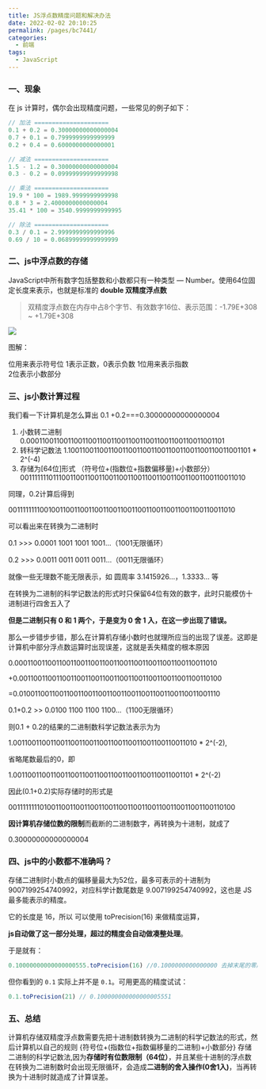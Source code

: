 ```yaml
---
title: JS浮点数精度问题和解决办法
date: 2022-02-02 20:10:25
permalink: /pages/bc7441/
categories:
  - 前端
tags:
  - JavaScript
---
```


### 一、现象  

在 js 计算时，偶尔会出现精度问题，一些常见的例子如下：

```js
// 加法 =====================
0.1 + 0.2 = 0.30000000000000004
0.7 + 0.1 = 0.7999999999999999
0.2 + 0.4 = 0.6000000000000001

// 减法 =====================
1.5 - 1.2 = 0.30000000000000004
0.3 - 0.2 = 0.09999999999999998

// 乘法 =====================
19.9 * 100 = 1989.9999999999998
0.8 * 3 = 2.4000000000000004
35.41 * 100 = 3540.9999999999995

// 除法 =====================
0.3 / 0.1 = 2.9999999999999996
0.69 / 10 = 0.06899999999999999
```

### 二、js中浮点数的存储


JavaScript中所有数字包括整数和小数都只有一种类型 — Number。使用64位固定长度来表示，也就是标准的 **double 双精度浮点数**

> 双精度浮点数在内存中占8个字节、有效数字16位、表示范围：-1.79E+308 ~ +1.79E+308  

![](https://gitee.com/gan_chuan_yin/blog-image/raw/master/img/20220203092428.png)

图解：

位用来表示符号位 1表示正数，0表示负数
1位用来表示指数  
2位表示小数部分  


### 三、js小数计算过程

我们看一下计算机是怎么算出 0.1 +0.2===0.30000000000000004

1. 小数转二进制 0.0001100110011001100110011001100110011001100110011001101
2. 转科学记数法 1.100110011001100110011001100110011001100110011001101 * 2^(-4)
3. 存储为[64位]形式 （符号位+(指数位+指数偏移量)+小数部分） 0011111110111001100110011001100110011001100110011001100110011010

同理，0.2计算后得到   

0011111111001001100110011001100110011001100110011001100110011010

可以看出来在转换为二进制时  

0.1 >>> 0.0001 1001 1001 1001...（1001无限循环）

0.2 >>> 0.0011 0011 0011 0011...（0011无限循环）


就像一些无理数不能无限表示，如 圆周率 3.1415926...，1.3333... 等

在转换为二进制的科学记数法的形式时只保留64位有效的数字，此时只能模仿十进制进行四舍五入了 

**但是二进制只有 0 和 1 两个，于是变为 0 舍 1 入，在这一步出现了错误。**

那么一步错步步错，那么在计算机存储小数时也就理所应当的出现了误差。这即是计算机中部分浮点数运算时出现误差，这就是丢失精度的根本原因


0.00011001100110011001100110011001100110011001100110011010

+0.00110011001100110011001100110011001100110011001100110100

=0.01001100110011001100110011001100110011001100110011001110

0.1+0.2 >> 0.0100 1100 1100 1100...（1100无限循环）


则0.1 + 0.2的结果的二进制数科学记数法表示为为


1.001100110011001100110011001100110011001100110011010 * 2^(-2),

省略尾数最后的0，即 

1.00110011001100110011001100110011001100110011001101 * 2^(-2)

因此(0.1+0.2)实际存储时的形式是 

0011111111010011001100110011001100110011001100110011001100110100

**因计算机存储位数的限制**而截断的二进制数字，再转换为十进制，就成了

0.30000000000000004

### 四、js中的小数都不准确吗？

存储二进制时小数点的偏移量最大为52位，最多可表示的十进制为9007199254740992，对应科学计数尾数是 9.007199254740992，这也是 JS 最多能表示的精度。

它的长度是 16，所以  可以使用 toPrecision(16) 来做精度运算，

**js自动做了这一部分处理，超过的精度会自动做凑整处理**。

于是就有：

```js
0.10000000000000000555.toPrecision(16) //0.1000000000000000 去掉末尾的零后正好为0.1

```

但你看到的 `0.1` 实际上并不是 `0.1`。可用更高的精度试试：

```js
0.1.toPrecision(21) // 0.100000000000000005551
```


### 五、总结

计算机存储双精度浮点数需要先把十进制数转换为二进制的科学记数法的形式，然后计算机以自己的规则 {符号位+(指数位+指数偏移量的二进制)+小数部分} 存储二进制的科学记数法,因为**存储时有位数限制（64位）**，并且某些十进制的浮点数在转换为二进制数时会出现无限循环，会造成**二进制的舍入操作(0舍1入)**，当再转换为十进制时就造成了计算误差。